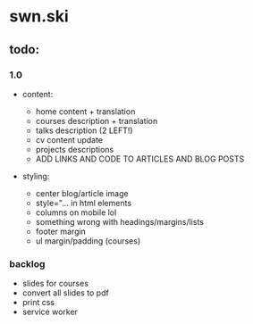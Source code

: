 # swn.ski

## todo:

### 1.0

- content:

  - home content + translation
  - courses description + translation
  - talks description (2 LEFT!)
  - cv content update
  - projects descriptions
  - ADD LINKS AND CODE TO ARTICLES AND BLOG POSTS

- styling:
  - center blog/article image
  - style="... in html elements
  - columns on mobile lol
  - something wrong with headings/margins/lists
  - footer margin
  - ul margin/padding (courses)

### backlog

- slides for courses
- convert all slides to pdf
- print css
- service worker
